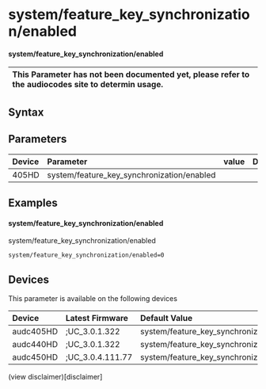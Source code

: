 ﻿---
description: system/feature_key_synchronization/enabled
search: false
---

# system/feature_key_synchronization/enabled

#### system/feature_key_synchronization/enabled


| This Parameter has not been documented yet, please refer to the audiocodes site to determin usage.  | 
| :--- |

## Syntax

## Parameters
|Device|Parameter|value|Description|
|:---|:---|:---|:---|
| 405HD | system/feature_key_synchronization/enabled |  |  |

## Examples
#### system/feature_key_synchronization/enabled

system/feature_key_synchronization/enabled

```
system/feature_key_synchronization/enabled=0
```

## Devices
This parameter is available on the following devices

| Device | Latest Firmware | Default Value |
|:---|:---|:---|
| audc405HD | ;UC_3.0.1.322 | system/feature_key_synchronization/enabled=0 
| audc440HD | ;UC_3.0.1.322 | system/feature_key_synchronization/enabled=0 
| audc450HD | ;UC_3.0.4.111.77 | system/feature_key_synchronization/enabled=0 

(view disclaimer)[disclaimer]

